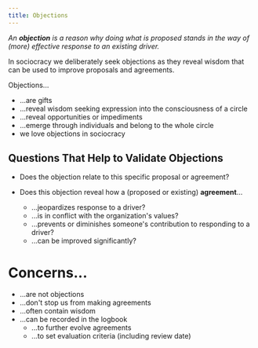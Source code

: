 ```yaml
---
title: Objections
---
```


_An **objection** is a reason why doing what is proposed stands in the way of (more) effective response to an existing driver._

In sociocracy we deliberately seek objections as they reveal
wisdom that can be used to improve proposals and agreements.   

Objections...

* ...are gifts
* ...reveal wisdom seeking expression into the consciousness of a circle
* ...reveal opportunities or impediments
* ...emerge through individuals and belong to the whole circle
* we love objections in sociocracy


## Questions That Help to Validate Objections ##

* Does the objection relate to this specific proposal or agreement?

* Does this objection reveal how a (proposed or existing) **agreement**...

    * ...jeopardizes response to a driver?
    * ...is in conflict with the organization's values?
    * ...prevents or diminishes someone's contribution to responding to a driver?
    * ...can be improved significantly?


# Concerns... #

* ...are not objections
* ...don't stop us from making agreements
* ...often contain wisdom 
* ...can be recorded in the logbook
    * ...to further evolve agreements
    * ...to set evaluation criteria (including review date)

